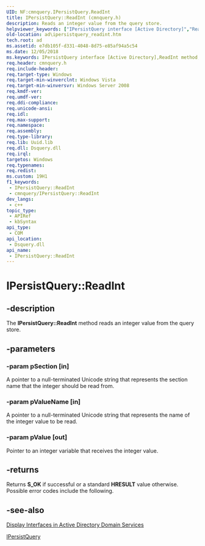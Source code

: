 ```yaml
---
UID: NF:cmnquery.IPersistQuery.ReadInt
title: IPersistQuery::ReadInt (cmnquery.h)
description: Reads an integer value from the query store.
helpviewer_keywords: ["IPersistQuery interface [Active Directory]","ReadInt method","IPersistQuery.ReadInt","IPersistQuery::ReadInt","ReadInt","ReadInt method [Active Directory]","ReadInt method [Active Directory]","IPersistQuery interface","_glines_ipersistquery_readint","ad.ipersistquery__readint","ad.ipersistquery_readint","cmnquery/IPersistQuery::ReadInt"]
old-location: ad\ipersistquery_readint.htm
tech.root: ad
ms.assetid: e7db105f-d331-4048-8d75-e85af94a5c54
ms.date: 12/05/2018
ms.keywords: IPersistQuery interface [Active Directory],ReadInt method, IPersistQuery.ReadInt, IPersistQuery::ReadInt, ReadInt, ReadInt method [Active Directory], ReadInt method [Active Directory],IPersistQuery interface, _glines_ipersistquery_readint, ad.ipersistquery__readint, ad.ipersistquery_readint, cmnquery/IPersistQuery::ReadInt
req.header: cmnquery.h
req.include-header: 
req.target-type: Windows
req.target-min-winverclnt: Windows Vista
req.target-min-winversvr: Windows Server 2008
req.kmdf-ver: 
req.umdf-ver: 
req.ddi-compliance: 
req.unicode-ansi: 
req.idl: 
req.max-support: 
req.namespace: 
req.assembly: 
req.type-library: 
req.lib: Uuid.lib
req.dll: Dsquery.dll
req.irql: 
targetos: Windows
req.typenames: 
req.redist: 
ms.custom: 19H1
f1_keywords:
 - IPersistQuery::ReadInt
 - cmnquery/IPersistQuery::ReadInt
dev_langs:
 - c++
topic_type:
 - APIRef
 - kbSyntax
api_type:
 - COM
api_location:
 - Dsquery.dll
api_name:
 - IPersistQuery::ReadInt
---
```


# IPersistQuery::ReadInt


## -description

The <b>IPersistQuery::ReadInt</b> method reads an integer value from the query  store.

## -parameters

### -param pSection [in]

A pointer to a null-terminated Unicode string that represents the section name that the integer should be read from.

### -param pValueName [in]

A pointer to a null-terminated Unicode string that represents the name of the integer value to be read.

### -param pValue [out]

Pointer to an integer variable that receives the integer value.

## -returns

Returns <b>S_OK</b> if successful or a standard  <b>HRESULT</b> value otherwise. Possible error codes include the following.

## -see-also

<a href="/windows/desktop/AD/display-interfaces-in-active-directory-domain-services">Display Interfaces in Active Directory Domain Services</a>



<a href="/windows/desktop/api/cmnquery/nn-cmnquery-ipersistquery">IPersistQuery</a>


